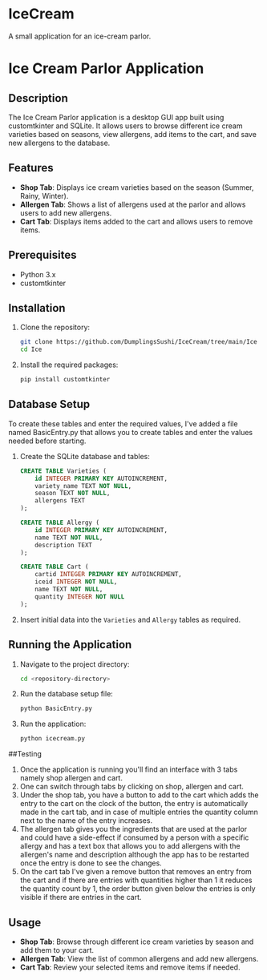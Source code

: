 # IceCream
A small application for an ice-cream parlor.

# Ice Cream Parlor Application

## Description
The Ice Cream Parlor application is a desktop GUI app built using customtkinter and SQLite. It allows users to browse different ice cream varieties based on seasons, view allergens, add items to the cart, and save new allergens to the database.

## Features
- **Shop Tab**: Displays ice cream varieties based on the season (Summer, Rainy, Winter).
- **Allergen Tab**: Shows a list of allergens used at the parlor and allows users to add new allergens.
- **Cart Tab**: Displays items added to the cart and allows users to remove items.

## Prerequisites
- Python 3.x
- customtkinter

## Installation

1. Clone the repository:
    ```bash
    git clone https://github.com/DumplingsSushi/IceCream/tree/main/Ice
    cd Ice
    ```

2. Install the required packages:
    ```bash
    pip install customtkinter
    ```

## Database Setup
 To create these tables and enter the required values, I've added a file named BasicEntry.py that allows you to create tables and enter the values needed before starting.
1. Create the SQLite database and tables:


    ```sql
    CREATE TABLE Varieties (
        id INTEGER PRIMARY KEY AUTOINCREMENT,
        variety_name TEXT NOT NULL,
        season TEXT NOT NULL,
        allergens TEXT
    );

    CREATE TABLE Allergy (
        id INTEGER PRIMARY KEY AUTOINCREMENT,
        name TEXT NOT NULL,
        description TEXT
    );

    CREATE TABLE Cart (
        cartid INTEGER PRIMARY KEY AUTOINCREMENT,
        iceid INTEGER NOT NULL,
        name TEXT NOT NULL,
        quantity INTEGER NOT NULL
    );
    ```

3. Insert initial data into the `Varieties` and `Allergy` tables as required.

## Running the Application

1. Navigate to the project directory:
    ```bash
    cd <repository-directory>
    ```

2. Run the database setup file:
    ```bash
    python BasicEntry.py
    ```
3. Run the application:
    ```bash
    python icecream.py
    ```

##Testing 

1. Once the application is running you'll find an interface with 3 tabs namely shop allergen and cart.
2. One can switch through tabs by clicking on shop, allergen and cart.
3. Under the shop tab, you have a button to add to the cart which adds the entry to the cart on the clock of the button, the entry is automatically made in the cart tab, and in case of multiple entries the quantity column next to the name of the entry increases.
4. The allergen tab gives you the ingredients that are used at the parlor and could have a side-effect if consumed by a person with a specific allergy and has a text box that allows you to add allergens with the allergen's name and description although the app has to be restarted once the entry is done to see the changes.
5. On the cart tab I've given a remove button that removes an entry from the cart and if there are entries with quantities higher than 1 it reduces the quantity count by 1, the order button given below the entries is only visible if there are  entries in the cart.
## Usage

- **Shop Tab**: Browse through different ice cream varieties by season and add them to your cart.
- **Allergen Tab**: View the list of common allergens and add new allergens.
- **Cart Tab**: Review your selected items and remove items if needed.



